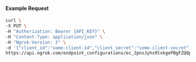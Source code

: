 <!-- Code generated for API Clients. DO NOT EDIT. -->

#### Example Request

```bash
curl \
-X PUT \
-H "Authorization: Bearer {API_KEY}" \
-H "Content-Type: application/json" \
-H "Ngrok-Version: 2" \
-d '{"client_id":"some-client-id","client_secret":"some-client-secret","enabled":true,"issuer":"https://accounts.google.com","scopes":["profile"]}' \
https://api.ngrok.com/endpoint_configurations/ec_2pnsJyhs9lxkgePBgFZQQpdS7rX/oidc
```
